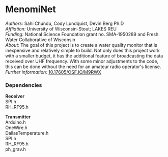 # MenomiNet  
*Authors:* Sahi Chundu, Cody Lundquist, Devin Berg Ph.D  
*Affliation:* University of Wisconsin-Stout; LAKES REU  
*Funding:* National Science Foundation grant no. SMA-1950289 and Fresh Water Collaborative of Wisconsin  
*About:* The goal of this project is to create a water quality monitor that is inexpensive and relatively simple to build.  Not only does this project work with a smaller budget, it has the additional feature of broadcasting the data received over UHF frequency. With some minor adjustments to the code, this can be done without the need for an amateur radio operator's license.  
*Further information:* [10.17605/OSF.IO/M9RWX](https://doi.org/10.17605/OSF.IO/M9RWX)

### Dependencies
**Receiver**  
SPI.h  
RH_RF95.h

**Transmitter**  
Arduino.h  
OneWire.h  
DallasTemperature.h  
SPI.h  
RH_RF95.h  
ph_grav.h  